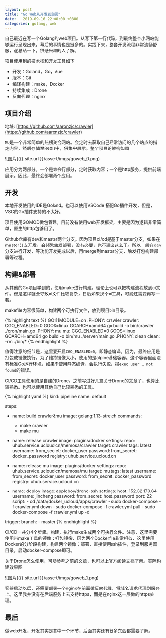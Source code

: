 ```yaml
---
layout: post
title: "Go Web从开发到部署"
date:   2019-09-16 22:00:00 +0800
categories: golang, web
---
```

自己最近在写一个Golang的web项目。从写下第一行代码，到最终整个小网站能够运行呈现出来，幕后的事情也是挺多的。实践下来，整套开发流程非常流畅舒服，遂总结一下，供感兴趣的人了解。

项目使用到的技术栈和开发工具如下

* 开发：Goland，Go，Vue
* 版本：Git
* 编译构建：make，Docker
* 持续集成：Drone
* 反向代理：nginx

## 项目介绍

地址: [https://github.com/aaronzjc/crawler](https://github.com/aaronzjc/crawler)

`MU`是一个非常简单的热榜聚合网站。会定时去获取自己经常访问的几个站点的指定内容，然后存储至Redis中，供集中展示。整个项目的架构如图

![图片]({{ site.url }}/assert/imgs/goweb_0.png)

应用分为两部分。一个是命令行部分，定时获取内容；一个是http服务，提供前端展示。因此，最终会部署两个应用。

## 开发

本地开发使用的IDE是Goland。也可以使用VSCode 搭配Go插件开发，但是，VSC的Go插件支持的不太好。

项目使用GOMOD做包管理。目前没有使用web开发框架，主要是因为逻辑非常简单，原生的http包够用了。

Github仓库有dev和master两个分支。因为项目ci/cd是基于master分支，如果在master分支开发，会频繁触发部署，没有必要，也不建议这么干。所以一般在dev分支进行开发，等功能开发完成以后，再merge到master分支，触发打包构建部署等过程。

## 构建&部署

从其他的Go项目学到的，使用make进行构建。理论上也可以把构建流程放到ci文件。但是这样就会导致ci文件比较复杂，日后如果换个ci工具，可能还需要再写一套。

makefile内容很简单，构建两个可执行文件，放到项目bin目录。

{% highlight text %}
GO111MODULE=on
.PHONY: crawler
crawler:
   CGO_ENABLED=0 GOOS=linux GOARCH=amd64 go build -o bin/crawler ./cron/main.go
.PHONY: mu
mu:
   CGO_ENABLED=0 GOOS=linux GOARCH=amd64 go build -o bin/mu ./server/main.go
.PHONY: clean
clean:
   -rm ./bin/*
{% endhighlight %}

值得注意的细节是，这里要开启`CGO_ENABLED=0`，即静态编译。因为，最终应用是打包成镜像执行。为了维持镜像大小，使用的是alpine基础容器。这个容器里面没有标准Go运行环境，如果不使用静态编译，会执行失败，报`exec user … not found`的错误。

CI/CD工具使用的是自建的Drone。之前写过好几篇关于Drone的文章了，也算比较熟悉。也可以使用其他自己比较熟悉的工具。

{% highlight yaml %}
kind: pipeline
name: default

steps:
  - name: build crawler&mu
    image: golang:1.13-stretch
    commands:
      - make crawler
      - make mu

  - name: release crawler
    image: plugins/docker
    settings:
      repo: uhub.service.ucloud.cn/memosa/crawler
      target: crawler
      tags: latest
      username:
        from_secret: docker_user
      password:
        from_secret: docker_password
      registry: uhub.service.ucloud.cn

  - name: release mu
    image: plugins/docker
    settings:
      repo: uhub.service.ucloud.cn/memosa/mu
      target: mu
      tags: latest
      username:
        from_secret: docker_user
      password:
        from_secret: docker_password
      registry: uhub.service.ucloud.cn

  - name: deploy
    image: appleboy/drone-ssh
    settings:
      host: 152.32.170.64
      username: jincheng
      password:
        from_secret: host_password
      port: 22
      script:
        - cd /data/docker_ucloud/apps/crawler
        - sudo docker-compose -f crawler.yml down
        - sudo docker-compose -f crawler.yml pull
        - sudo docker-compose -f crawler.yml up -d

trigger:
  branch:
    - master
{% endhighlight %}

CI/CD一共分4个步骤。构建，执行make生成两个可执行文件。注意，这里需要使用带make工具的镜像；打包镜像，因为两个Dockerfile非常相似，这里使用Docker的分阶段构建，构建两个镜像；部署，直接使用ssh插件，登录到服务器目录，启动docker-compose即可。

关于Drone怎么使用，可以参考之前的文章，也可以上官方阅读文档了解。实际构建效果图

![图片]({{ site.url }}/assert/imgs/goweb_1.png)

容器启动以后，还需要部署一个nginx在前面做反向代理，将域名请求代理到服务上。这里我并没有在后端服务上去支持https，而是在nginx这一层做的https处理。

## 最后

做web开发，开发其实是其中一个环节，后面其实还有很多东西都需要了解。
